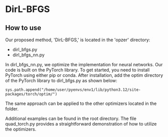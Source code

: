 # DirL-BFGS
## How to use
Our proposed method, 'DirL-BFGS,' is located in the 'opzer' directory: 
- dirl_bfgs.py
- dirl_bfgs_nn.py
  
In dirl_bfgs_nn.py, we optimize the implementation for neural networks.
Our code is built on the PyTorch library. To get started, you need to install PyTorch using either pip or conda. After installation, add the optim directory of the PyTorch library to dirl_bfgs.py as shown below:

``` sys.path.append("/home/user/pyenvs/env1/lib/python3.12/site-packages/torch/optim/")  ```

The same approach can be applied to the other optimizers located in the folder.

Additional examples can be found in the root directory. The file quad_torch.py provides a straightforward demonstration of how to utilize the optimizers.

<!-- ![_avg_time_plot - Copy](https://github.com/user-attachments/assets/930c2a98-c50c-44a5-b3a0-2ef571977624) -->
